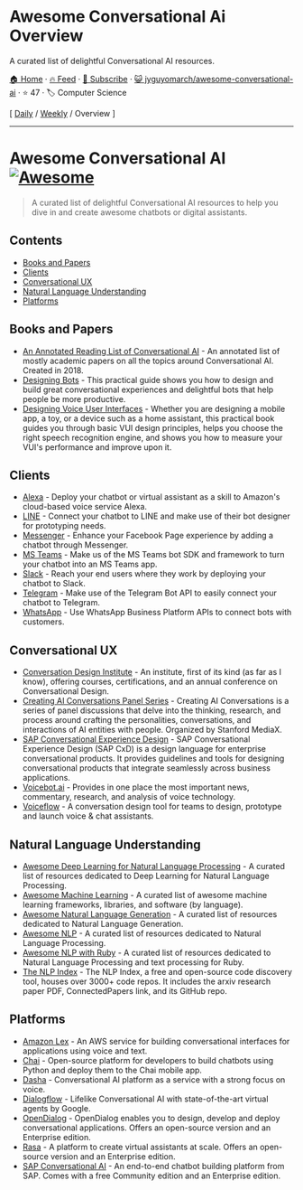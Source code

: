 # Awesome Conversational Ai Overview

A curated list of delightful Conversational AI resources.

[🏠 Home](/README.md) · [🔥 Feed](https://test.trackawesomelist.com/jyguyomarch/awesome-conversational-ai/rss.xml) · [📮 Subscribe](https://trackawesomelist.us17.list-manage.com/subscribe?u=d2f0117aa829c83a63ec63c2f&id=36a103854c) · [😺 jyguyomarch/awesome-conversational-ai](https://github.com/jyguyomarch/awesome-conversational-ai/blob/main/README.md) · ⭐ 47 · 🏷️ Computer Science

[ [Daily](/content/jyguyomarch/awesome-conversational-ai/README.md) / [Weekly](/content/jyguyomarch/awesome-conversational-ai/week/README.md) / Overview ]

---

# Awesome Conversational AI [![Awesome](https://awesome.re/badge.svg)](https://awesome.re)

> A curated list of delightful Conversational AI resources to help you dive in and create awesome chatbots or digital assistants.

## Contents

*   [Books and Papers](#books-and-papers)
*   [Clients](#clients)
*   [Conversational UX](#conversational-ux)
*   [Natural Language Understanding](#natural-language-understanding)
*   [Platforms](#platforms)

## Books and Papers

*   [An Annotated Reading List of Conversational AI](https://medium.com/x8-the-ai-community/a-reading-list-and-mini-survey-of-conversational-ai-32fceea97180) - An annotated list of mostly academic papers on all the topics around Conversational AI. Created in 2018.
*   [Designing Bots](https://www.oreilly.com/library/view/designing-bots/9781491974810/) - This practical guide shows you how to design and build great conversational experiences and delightful bots that help people be more productive.
*   [Designing Voice User Interfaces](https://www.oreilly.com/library/view/designing-voice-user/9781491955406/) - Whether you are designing a mobile app, a toy, or a device such as a home assistant, this practical book guides you through basic VUI design principles, helps you choose the right speech recognition engine, and shows you how to measure your VUI's performance and improve upon it.

## Clients

*   [Alexa](https://developer.amazon.com/) - Deploy your chatbot or virtual assistant as a skill to Amazon's cloud-based voice service Alexa.
*   [LINE](https://developers.line.biz/) - Connect your chatbot to LINE and make use of their bot designer for prototyping needs.
*   [Messenger](https://developers.facebook.com/docs/messenger-platform/) - Enhance your Facebook Page experience by adding a chatbot through Messenger.
*   [MS Teams](https://developer.microsoft.com/microsoft-teams) - Make us of the MS Teams bot SDK and framework to turn your chatbot into an MS Teams app.
*   [Slack](https://api.slack.com/) - Reach your end users where they work by deploying your chatbot to Slack.
*   [Telegram](https://core.telegram.org/) - Make use of the Telegram Bot API to easily connect your chatbot to Telegram.
*   [WhatsApp](https://developers.facebook.com/docs/whatsapp/) - Use WhatsApp Business Platform APIs to connect bots with customers.

## Conversational UX

*   [Conversation Design Institute](https://www.conversationdesigninstitute.com/) - An institute, first of its kind (as far as I know), offering courses, certifications, and an annual conference on Conversational Design.
*   [Creating AI Conversations Panel Series](https://www.youtube.com/playlist?list=PL_kEIZJfQ6lIALEhtaFYuIsPtzeKtJ4_h) - Creating AI Conversations is a series of panel discussions that delve into the thinking, research, and process around crafting the personalities, conversations, and interactions of AI entities with people. Organized by Stanford MediaX.
*   [SAP Conversational Experience Design](https://experience.sap.com/conversational-ux/) - SAP Conversational Experience Design (SAP CxD) is a design language for enterprise conversational products. It provides guidelines and tools for designing conversational products that integrate seamlessly across business applications.
*   [Voicebot.ai](https://voicebot.ai/) - Provides in one place the most important news, commentary, research, and analysis of voice technology.
*   [Voiceflow](https://www.voiceflow.com/) - A conversation design tool for teams to design, prototype and launch voice & chat assistants.

## Natural Language Understanding

*   [Awesome Deep Learning for Natural Language Processing](https://github.com/brianspiering/awesome-dl4nlp) - A curated list of resources dedicated to Deep Learning for Natural Language Processing.
*   [Awesome Machine Learning](https://github.com/josephmisiti/awesome-machine-learning) - A curated list of awesome machine learning frameworks, libraries, and software (by language).
*   [Awesome Natural Language Generation](https://github.com/accelerated-text/awesome-nlg) - A curated list of resources dedicated to Natural Language Generation.
*   [Awesome NLP](https://github.com/keon/awesome-nlp) - A curated list of resources dedicated to Natural Language Processing.
*   [Awesome NLP with Ruby](https://github.com/arbox/nlp-with-ruby) - A curated list of resources dedicated to Natural Language Processing and text processing for Ruby.
*   [The NLP Index](https://index.quantumstat.com/) - The NLP Index, a free and open-source code discovery tool, houses over 3000+ code repos. It includes the arxiv research paper PDF, ConnectedPapers link, and its GitHub repo.

## Platforms

*   [Amazon Lex](https://aws.amazon.com/lex/) - An AWS service for building conversational interfaces for applications using voice and text.
*   [Chai](https://chai.ml/) - Open-source platform for developers to build chatbots using Python and deploy them to the Chai mobile app.
*   [Dasha](https://dasha.ai/) - Conversational AI platform as a service with a strong focus on voice.
*   [Dialogflow](https://cloud.google.com/dialogflow) - Lifelike Conversational AI with state-of-the-art virtual agents by Google.
*   [OpenDialog](https://opendialog.ai/) - OpenDialog enables you to design, develop and deploy conversational applications. Offers an open-source version and an Enterprise edition.
*   [Rasa](https://rasa.com/) - A platform to create virtual assistants at scale. Offers an open-source version and an Enterprise edition.
*   [SAP Conversational AI](https://cai.tools.sap/) - An end-to-end chatbot building platform from SAP. Comes with a free Community edition and an Enterprise edition.

